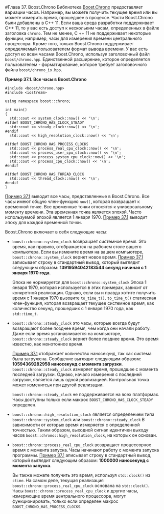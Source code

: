 #Глава 37. Boost.Chrono
Библиотека [Boost.Chrono](http://www.boost.org/doc/libs/1_62_0/doc/html/chrono.html) предоставляет вариации часов. Например, вы можете получить текущее время или вы можете измерить время, прошедшее в процессе. Части Boost.Chrono были добавлены в C++ 11. Если ваша среда разработки поддерживает C++ 11, то у вас есть доступ к нескольким часам, определенных в файле заголовка `chrono`. Тем не менее, C ++ 11 не поддерживает некоторые функции, например, часы для измерения времени центрального процессора. Кроме того, только Boost.Chrono поддерживает определяемый пользователем формат вывода времени. У вас есть доступ ко всем часами Boost.Chrono, используя заголовочный файл `boost/chrono.hpp`. Единственной расширение, которое определяется пользователем - форматирование, которое требует заголовочного файла `boost/chrono_io.hpp`.

<a name="Example37.1"></a>
**Пример 37.1. Все часы в Boost.Chrono**

    #include <boost/chrono.hpp>
    #include <iostream>

    using namespace boost::chrono;

    int main()
    {
      std::cout << system_clock::now() << '\n';
    #ifdef BOOST_CHRONO_HAS_CLOCK_STEADY
      std::cout << steady_clock::now() << '\n';
    #endif
      std::cout << high_resolution_clock::now() << '\n';

    #ifdef BOOST_CHRONO_HAS_PROCESS_CLOCKS
      std::cout << process_real_cpu_clock::now() << '\n';
      std::cout << process_user_cpu_clock::now() << '\n';
      std::cout << process_system_cpu_clock::now() << '\n';
      std::cout << process_cpu_clock::now() << '\n';
    #endif

    #ifdef BOOST_CHRONO_HAS_THREAD_CLOCK
      std::cout << thread_clock::now() << '\n';
    #endif
    }
    
[Пример 37.1](#Example37.1) выводит все часы, представленные в Boost.Chrono. Все часы имеют общую член-функцию `now()`, которая возвращает к временной точке. Все временные точки относятся к универсальному моменту времени. Эта временная точка является эпохой. Часто используемой эпохой является 1 января 1970. [Пример 37.1](#Example37.1) выводит эпоху для каждой временной точки.

Boost.Chrono включает в себя следующие часы:

* `boost::chrono::system_clock` возвращает системное время. Это время, как правило, отображается на рабочем столе вашего компьютера. Если вы измените время на вашем компьютере, `boost::chrono::system_clock` вернет новое время. [Пример 37.1](#Example37.1) записывает строку в стандартный вывод, который выглядит следующим образом: **13919594042183544 секунд начиная с 1 января 1970 года**.

    Эпоха не нормируется для `boost::chrono::system_clock` Эпоха 1 января 1970, которая используется в этих примерах, зависит от конкретной реализации. Однако, если вы и правда хотите получить время с 1 января 1970 вызовите `to_time_t()`. `to_time_t()` статиеская член-функция, которая возвращает текущее системное время, как количество секунд, прошедших с 1 января 1970 года, как `std::time_t`. 
    
* `boost::chrono::steady_clock` это часы, которые всегда будут возвращают более позднее время, чем когда они начали работу. Даже если время устанавливается на компьюторе, `boost::chrono::steady_clock` вернет более позднее время. Это время известно, как монотонное время.

    [Пример 37.1](#Example37.1) отображает количество наносекунд, так как система была загружена. Сообщение выглядит следующим образом: **10594369282958 наносекунд с момента загрузки**. `boost::chrono::steady_clock` измеряет время, прошедшее с момента последней загрузки. Однако, начало измерения с последней загрузки, является лишь одной реализацией. Контрольная точка может изменитсья при другой реализации.
    
    `boost::chrono::steady_clock` не поддерживается на всех платформах. Часы доступны только если макрос `BOOST_CHRONO_HAS_CLOCK_STEADY` определен.
    
* `boost::chrono::high_resolution_clock` является определением типа `boost::chrono::system_clock` или `boost::chrono::steady_clock`
В зависимости от которых время измеряется с определенной точностью. Таким образом, выходной сигнал идентичен выходу часов `boost::chrono::high_resolution_clock`, на которых он основан.

* `boost::chrono::process_real_cpu_clock` возвращает процессорное время с момента запуска. Часы начинают работу с момента запуска программы. [Пример 37.1](#Example37.1) аписывает строку в стандартный вывод, который выглядит следующим образом: **1000000 наносекунд c момента запуска**. 

    Вы также можете получить это время, используя `std::clock()` из `ctime`. На самом деле, текущая реализация `boost::chrono::process_real_cpu_clock` основана на `std::clock()`. Часы `boost::chrono::process_real_cpu_clock` и другие часы, измеряющие время центрального процессора, могут функционировать, только если определен макрос `BOOST_CHRONO_HAS_PROCESS_CLOCKS`. 